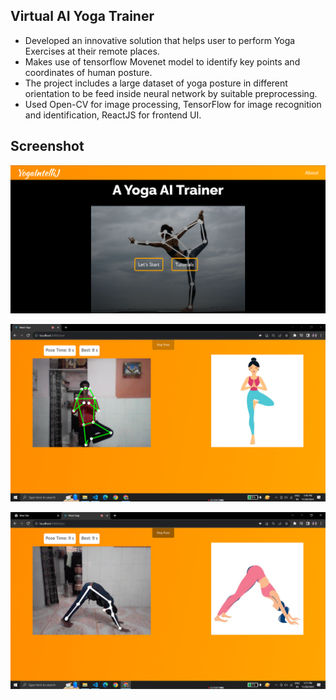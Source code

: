 ## Virtual AI Yoga Trainer

  - Developed an innovative solution that helps user to perform Yoga Exercises at their remote places.
  - Makes use of tensorflow Movenet model to identify key points and coordinates of human posture.
  - The project includes a large dataset of yoga posture in different orientation to be feed inside neural network by
  suitable preprocessing.
  - Used Open-CV for image processing, TensorFlow for image recognition and identification, ReactJS for frontend UI.

## Screenshot 

  ![S1](https://github.com/Ajay4486/Virtual-Yoga-Trainer/blob/main/images/s1.png)

  ![S2](https://github.com/Ajay4486/Virtual-Yoga-Trainer/blob/main/images/s2.png)

  ![S3](https://github.com/Ajay4486/Virtual-Yoga-Trainer/blob/main/images/s3.png)
